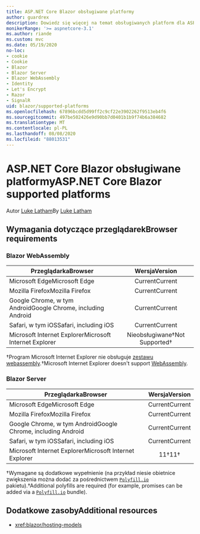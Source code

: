 ```yaml
---
title: ASP.NET Core Blazor obsługiwane platformy
author: guardrex
description: Dowiedz się więcej na temat obsługiwanych platform dla ASP.NET Core Blazor .
monikerRange: '>= aspnetcore-3.1'
ms.author: riande
ms.custom: mvc
ms.date: 05/19/2020
no-loc:
- cookie
- Cookie
- Blazor
- Blazor Server
- Blazor WebAssembly
- Identity
- Let's Encrypt
- Razor
- SignalR
uid: blazor/supported-platforms
ms.openlocfilehash: 67896bcdd5d99ff2c9cf22e3902262f9513eb4f6
ms.sourcegitcommit: 497be502426e9d90bb7d0401b1b9f74b6a384682
ms.translationtype: MT
ms.contentlocale: pl-PL
ms.lasthandoff: 08/08/2020
ms.locfileid: "88013531"
---
```

# <a name="aspnet-core-no-locblazor-supported-platforms"></a><span data-ttu-id="c0dbe-103">ASP.NET Core Blazor obsługiwane platformy</span><span class="sxs-lookup"><span data-stu-id="c0dbe-103">ASP.NET Core Blazor supported platforms</span></span>

<span data-ttu-id="c0dbe-104">Autor [Luke Latham](https://github.com/guardrex)</span><span class="sxs-lookup"><span data-stu-id="c0dbe-104">By [Luke Latham](https://github.com/guardrex)</span></span>

## <a name="browser-requirements"></a><span data-ttu-id="c0dbe-105">Wymagania dotyczące przeglądarek</span><span class="sxs-lookup"><span data-stu-id="c0dbe-105">Browser requirements</span></span>

### Blazor WebAssembly

| <span data-ttu-id="c0dbe-106">Przeglądarka</span><span class="sxs-lookup"><span data-stu-id="c0dbe-106">Browser</span></span>                          | <span data-ttu-id="c0dbe-107">Wersja</span><span class="sxs-lookup"><span data-stu-id="c0dbe-107">Version</span></span>               |
| -------------------------------- | :-------------------: |
| <span data-ttu-id="c0dbe-108">Microsoft Edge</span><span class="sxs-lookup"><span data-stu-id="c0dbe-108">Microsoft Edge</span></span>                   | <span data-ttu-id="c0dbe-109">Current</span><span class="sxs-lookup"><span data-stu-id="c0dbe-109">Current</span></span>               |
| <span data-ttu-id="c0dbe-110">Mozilla Firefox</span><span class="sxs-lookup"><span data-stu-id="c0dbe-110">Mozilla Firefox</span></span>                  | <span data-ttu-id="c0dbe-111">Current</span><span class="sxs-lookup"><span data-stu-id="c0dbe-111">Current</span></span>               |
| <span data-ttu-id="c0dbe-112">Google Chrome, w tym Android</span><span class="sxs-lookup"><span data-stu-id="c0dbe-112">Google Chrome, including Android</span></span> | <span data-ttu-id="c0dbe-113">Current</span><span class="sxs-lookup"><span data-stu-id="c0dbe-113">Current</span></span>               |
| <span data-ttu-id="c0dbe-114">Safari, w tym iOS</span><span class="sxs-lookup"><span data-stu-id="c0dbe-114">Safari, including iOS</span></span>            | <span data-ttu-id="c0dbe-115">Current</span><span class="sxs-lookup"><span data-stu-id="c0dbe-115">Current</span></span>               |
| <span data-ttu-id="c0dbe-116">Microsoft Internet Explorer</span><span class="sxs-lookup"><span data-stu-id="c0dbe-116">Microsoft Internet Explorer</span></span>      | <span data-ttu-id="c0dbe-117">Nieobsługiwane&dagger;</span><span class="sxs-lookup"><span data-stu-id="c0dbe-117">Not Supported&dagger;</span></span> |

<span data-ttu-id="c0dbe-118">&dagger;Program Microsoft Internet Explorer nie obsługuje [zestawu webassembly](https://webassembly.org).</span><span class="sxs-lookup"><span data-stu-id="c0dbe-118">&dagger;Microsoft Internet Explorer doesn't support [WebAssembly](https://webassembly.org).</span></span>

### Blazor Server

| <span data-ttu-id="c0dbe-119">Przeglądarka</span><span class="sxs-lookup"><span data-stu-id="c0dbe-119">Browser</span></span>                          | <span data-ttu-id="c0dbe-120">Wersja</span><span class="sxs-lookup"><span data-stu-id="c0dbe-120">Version</span></span>    |
| -------------------------------- | :--------: |
| <span data-ttu-id="c0dbe-121">Microsoft Edge</span><span class="sxs-lookup"><span data-stu-id="c0dbe-121">Microsoft Edge</span></span>                   | <span data-ttu-id="c0dbe-122">Current</span><span class="sxs-lookup"><span data-stu-id="c0dbe-122">Current</span></span>    |
| <span data-ttu-id="c0dbe-123">Mozilla Firefox</span><span class="sxs-lookup"><span data-stu-id="c0dbe-123">Mozilla Firefox</span></span>                  | <span data-ttu-id="c0dbe-124">Current</span><span class="sxs-lookup"><span data-stu-id="c0dbe-124">Current</span></span>    |
| <span data-ttu-id="c0dbe-125">Google Chrome, w tym Android</span><span class="sxs-lookup"><span data-stu-id="c0dbe-125">Google Chrome, including Android</span></span> | <span data-ttu-id="c0dbe-126">Current</span><span class="sxs-lookup"><span data-stu-id="c0dbe-126">Current</span></span>    |
| <span data-ttu-id="c0dbe-127">Safari, w tym iOS</span><span class="sxs-lookup"><span data-stu-id="c0dbe-127">Safari, including iOS</span></span>            | <span data-ttu-id="c0dbe-128">Current</span><span class="sxs-lookup"><span data-stu-id="c0dbe-128">Current</span></span>    |
| <span data-ttu-id="c0dbe-129">Microsoft Internet Explorer</span><span class="sxs-lookup"><span data-stu-id="c0dbe-129">Microsoft Internet Explorer</span></span>      | <span data-ttu-id="c0dbe-130">11&dagger;</span><span class="sxs-lookup"><span data-stu-id="c0dbe-130">11&dagger;</span></span> |

<span data-ttu-id="c0dbe-131">&dagger;Wymagane są dodatkowe wypełnienie (na przykład niesie obietnice zwiększenia można dodać za pośrednictwem [`Polyfill.io`](https://polyfill.io/v3/) pakietu).</span><span class="sxs-lookup"><span data-stu-id="c0dbe-131">&dagger;Additional polyfills are required (for example, promises can be added via a [`Polyfill.io`](https://polyfill.io/v3/) bundle).</span></span>

## <a name="additional-resources"></a><span data-ttu-id="c0dbe-132">Dodatkowe zasoby</span><span class="sxs-lookup"><span data-stu-id="c0dbe-132">Additional resources</span></span>

* <xref:blazor/hosting-models>
